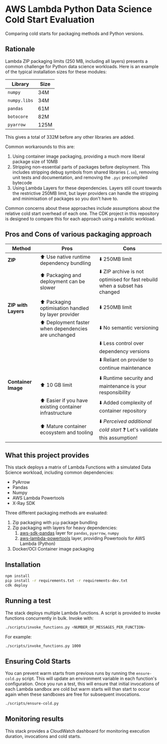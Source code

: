 # AWS Lambda Python Data Science Cold Start Evaluation

Comparing cold starts for packaging methods and Python versions.

## Rationale

Lambda ZIP packaging limits (250 MB, including all layers) presents a common challenge for Python data science workloads. Here is an example of the typical installation sizes for these modules:

|**Library** |**Size** | 
|-- |-- |
|`numpy` | 34M |
|`numpy.libs` | 34M |
|`pandas` | 61M |
|`botocore` | 82M |
|`pyarrow` | 125M |

This gives a total of 332M before any other libraries are added.

Common workarounds to this are:
1. Using container image packaging, providing a much more liberal package size of 10MB
2. Stripping non-essential parts of packages before deployment. This includes stripping debug symbols from shared libraries (`.so`), removing unit tests and documentation, and removing the `.pyc` precompiled bytecode
3. Using Lambda Layers for these dependencies. Layers still count towards the restrictive 250MB limit, but layer providers can handle the stripping and minimisation of packages so you don't have to.

Common concerns about these approaches include assumptions about the relative cold start overhead of each one. The CDK project in this repository is designed to compare this for each approach using a realistic workload.

## Pros and Cons of various packaging approach

|**Method** |**Pros** |**Cons** |
|-- |-- |-- |
|**ZIP** | ⬆️ Use native runtime dependency bundling |⬇️ 250MB limit |
| |⬆️ Packaging and deployment can be slower | ⬇️ ZIP archive is not optimised for fast rebuild when a subset has changed |
| | | |
|**ZIP with Layers** |⬆️ Packaging optimisation handled by layer provider | ⬇️ 250MB limit |
| |⬆️ Deployment faster when dependencies are unchanged | ⬇️ No semantic versioning |
| | | ⬇️ Less control over dependency versions |
| | | ⬇️ Reliant on provider to continue maintenance |
| | |
|**Container Image** |⬆️ 10 GB limit | ⬇️ Runtime security and maintenance is your responsibility |
| |⬆️ Easier if you have existing container infrastructure  | ⬇️ Added complexity of container repository |
| |⬆️ Mature container ecosystem and tooling | ⬇️ _Perceived additional cold start_ ❓ Let's validate this assumption!|

## What this project provides
This stack deploys a matrix of Lambda Functions with a simulated Data Science workload, including common dependencies:
 - PyArrow
 - Pandas
 - Numpy
 - AWS Lambda Powertools
 - X-Ray SDK

Three different packaging methods are evaluated:

 1. Zip packaging with `pip` package bundling
 2. Zip packaging with layers for heavy dependencies:
    1. [aws-sdk-pandas](https://aws-sdk-pandas.readthedocs.io/en/3.4.1/install.html#aws-lambda-layer) layer for `pandas`, `pyarrow`, `numpy` 
    2. [aws-lambda-powertools](https://docs.powertools.aws.dev/lambda/python/latest/#install) layer, providing Powertools for AWS Lambda (Python)
 3. Docker/OCI Container image packaging

## Installation

```bash
npm install
pip install -r requirements.txt -r requirements-dev.txt
cdk deploy
```

## Running a test

The stack deploys multiple Lambda functions. A script is provided to invoke functions concurrently in bulk. Invoke with:

```bash
./scripts/invoke_functions.py <NUMBER_OF_MESSAGES_PER_FUNCTION>
```

For example:
```bash
./scripts/invoke_functions.py 1000
```

## Ensuring Cold Starts
You can prevent warm starts from previous runs by running the `ensure-cold.py` script. This will update an environment variable in each function's configuration. Once you run a test, this will ensure that initial invocations of each Lambda sandbox are cold but warm starts will than start to occur again when these sandboxes are free for subsequent invocations.

```bash
./scripts/ensure-cold.py
```

## Monitoring results
This stack provides a CloudWatch dashboard for monitoring execution duration, invocations and cold starts.




